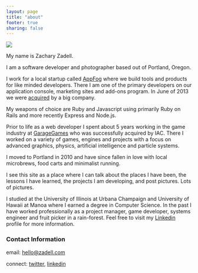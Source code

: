 ```yaml
---
layout: page
title: "about"
footer: true
sharing: false
---
```


<img class="about" src="https://fbcdn-sphotos-b-a.akamaihd.net/hphotos-ak-ash4/426442_10100833145556536_814953717_n.jpg">

My name is Zachary Zadell.

I am a software developer and photographer based out of Portland, Oregon. 

I work for a local startup called [AppFog](http://appfog.com/) where we build tools
and products for like minded developers. There I am one of the primary developers on our application console, marketing sites and add-ons program. In June of 2013 we were [acquired](http://www.infoworld.com/d/virtualization/centurylink-acquires-appfog-offer-multicloud-paas-221307) by a big company.

My weapons of choice are Ruby and Javascript using primarily Ruby on Rails and
more recently Express and Node.js.

Prior to life as a web developer I spent about 5 years working in the
game industry at [GarageGames](http://en.wikipedia.org/wiki/GarageGames) who was successfully acquired by IAC. There I worked on a variety of games, engines and projects with a focus on advanced graphics, physics, artificial intelligence and particle systems.

I moved to Portland in 2010 and have since fallen in love with local
microbrews, food carts and minimalist running. 

I see this site as a place where I can talk about the places I have been, the
lessons I have learned, the projects I am developing, and post pictures. Lots
of pictures.

I studied at the University of Illinois at Urbana Champaign and
University of Hawaii at Manoa where I earned a degree in Computer Science. In
the past I have worked professionally as a project manager, game developer,
systems engineer and fruit picker in a rain-forest. Feel free to visit my
[Linkedin](http://www.linkedin.com/in/zacharyz) profile for more information.

### Contact Information

email: [hello@zadell.com](mailto:hello@zadell.com)

connect: [twitter](http://twitter.com/zzadell), [linkedin](http://www.linkedin.com/in/zacharyz)
